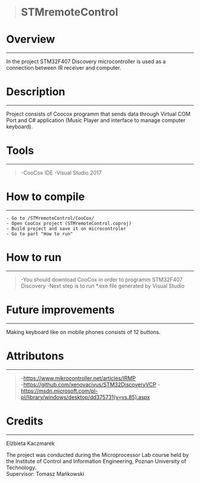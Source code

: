># STMremoteControl

# Overview
----------
In the project STM32F407 Discovery microcontroller is used as a connection between IR receiver and computer.

# Description
-------------
Project consists of Coocox programm that sends data through Virtual COM Port and C# application (Music Player and interface to manage computer keyboard). 

# Tools
-------
>-CooCox IDE 
>-Visual Studio 2017

# How to compile
----------------
	- Go to /STMremoteControl/CooCox/
	- Open CooCox project (STMremoteControl.coproj)
	- Build project and save it on microcontroler
	- Go to part "How to run"

# How to run
------------
>-You should download CooCox in order to programm STM32F407 Discovery
>-Next step is to run *.exe file generated by Visual Studio

# Future improvements
---------------------
Making keyboard like on mobile phones consists of 12 buttons.

# Attributons
-------------
>-https://www.mikrocontroller.net/articles/IRMP <br />
>-https://github.com/xenovacivus/STM32DiscoveryVCP
>-https://msdn.microsoft.com/pl-pl/library/windows/desktop/dd375731(v=vs.85).aspx

# Credits
---------
Elżbieta Kaczmarek <br />

The project was conducted during the Microprocessor Lab course held by the Institute of Control and Information Engineering, Poznan University of Technology. <br />
Supervisor: Tomasz Mańkowski




